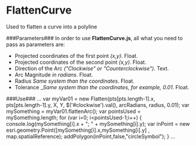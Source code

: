 # FlattenCurve
Used to flatten a curve into a polyline

###Parameters###
In order to use **FlattenCurve.js**, all what you need to pass as parameters are:
- Projected coordinates of the first point _(x,y)_. Float.
- Projected coordinates of the second point _(x,y)_. Float.
- Direction of the Arc _("Clockwise" or "Counterclockwise")_. Text.
- Arc Magnitude _in radians_. Float.
- Radius _Same system than the coordinates_. Float.
- Tolerance __Same system than the coordinates, for example, 0.01_. Float.

###Use###
...
var myVar01 = new Flatten(pts[pts.length-1].x, pts[pts.length-1].y, X, Y, $('#clockwise').val(), arcRadians, radius, 0.01);
var mySomething = myVar01.flattenArc();
var pointsUsed = mySomething.length;
for (var i=0; i<pointsUsed-1;i++) {
    console.log(mySomething[i].x + "; " + mySomething[i].y);
    var inPoint = new esri.geometry.Point([mySomething[i].x,mySomething[i].y] , map.spatialReference);
    addPolygon(inPoint,false,"circleSymbol");
}
...
